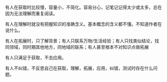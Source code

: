 有人在获取时比较慢，容量小，不简化。容易分心，记笔记记得太少或太多，总在因为无法理解而重复阅读。

有人在理解时就没有把握知识的准确含义。基本概念的含义都不懂。不知道作者在说什么。



有人在拓展时，只了解背景；有人只联系万物/生活经验；有人只找类似结论，找同领域，同时期其他地方，同地域的联系；有人甚至根本不对知识点做拓展

有人只满足于获取，不去应用。

有人不纠错，不反思自己在获取，理解，拓展，应用，纠错，测试时存在什么问题。
